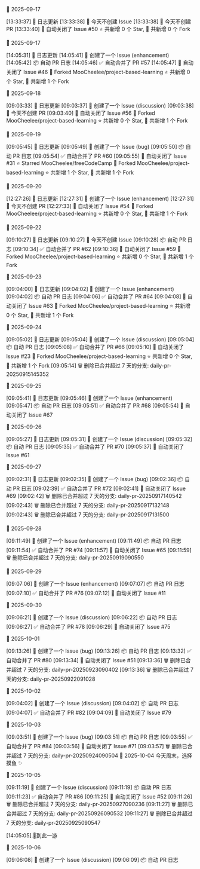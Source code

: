 🌙 2025-09-17

[13:33:37] 🌱 日志更新
[13:33:38] 🌿 今天不创建 Issue
[13:33:38] 🌿 今天不创建 PR
[13:33:40] 🚫 自动关闭了 Issue #50
⭐ 共新增 0 个 Star, 🍴 共新增 0 个 Fork

🌙 2025-09-17

[14:05:31] 🌱 日志更新
[14:05:41] 📝 创建了一个 Issue (enhancement)
[14:05:42] 📦 自动 PR 日志
[14:05:46] ✅ 自动合并了 PR #57
[14:05:47] 🚫 自动关闭了 Issue #46
🍴 Forked MooCheelee/project-based-learning
⭐ 共新增 0 个 Star, 🍴 共新增 1 个 Fork

🌙 2025-09-18

[09:03:33] 🌱 日志更新
[09:03:37] 📝 创建了一个 Issue (discussion)
[09:03:38] 🌿 今天不创建 PR
[09:03:40] 🚫 自动关闭了 Issue #56
🍴 Forked MooCheelee/project-based-learning
⭐ 共新增 0 个 Star, 🍴 共新增 1 个 Fork

🌙 2025-09-19

[09:05:45] 🌱 日志更新
[09:05:49] 📝 创建了一个 Issue (bug)
[09:05:50] 📦 自动 PR 日志
[09:05:54] ✅ 自动合并了 PR #60
[09:05:55] 🚫 自动关闭了 Issue #31
⭐ Starred MooCheelee/freeCodeCamp
🍴 Forked MooCheelee/project-based-learning
⭐ 共新增 1 个 Star, 🍴 共新增 1 个 Fork

🌙 2025-09-20

[12:27:26] 🌱 日志更新
[12:27:31] 📝 创建了一个 Issue (enhancement)
[12:27:31] 🌿 今天不创建 PR
[12:27:33] 🚫 自动关闭了 Issue #54
🍴 Forked MooCheelee/project-based-learning
⭐ 共新增 0 个 Star, 🍴 共新增 1 个 Fork

🌙 2025-09-22

[09:10:27] 🌱 日志更新
[09:10:27] 🌿 今天不创建 Issue
[09:10:28] 📦 自动 PR 日志
[09:10:34] ✅ 自动合并了 PR #62
[09:10:36] 🚫 自动关闭了 Issue #59
🍴 Forked MooCheelee/project-based-learning
⭐ 共新增 0 个 Star, 🍴 共新增 1 个 Fork

🌙 2025-09-23

[09:04:00] 🌱 日志更新
[09:04:02] 📝 创建了一个 Issue (enhancement)
[09:04:02] 📦 自动 PR 日志
[09:04:06] ✅ 自动合并了 PR #64
[09:04:08] 🚫 自动关闭了 Issue #63
🍴 Forked MooCheelee/project-based-learning
⭐ 共新增 0 个 Star, 🍴 共新增 1 个 Fork

🌙 2025-09-24

[09:05:02] 🌱 日志更新
[09:05:04] 📝 创建了一个 Issue (discussion)
[09:05:04] 📦 自动 PR 日志
[09:05:08] ✅ 自动合并了 PR #66
[09:05:10] 🚫 自动关闭了 Issue #23
🍴 Forked MooCheelee/project-based-learning
⭐ 共新增 0 个 Star, 🍴 共新增 1 个 Fork
[09:05:14] 🗑️ 删除已合并超过 7 天的分支: daily-pr-20250915145352

🌙 2025-09-25

[09:05:41] 🌱 日志更新
[09:05:46] 📝 创建了一个 Issue (enhancement)
[09:05:47] 📦 自动 PR 日志
[09:05:51] ✅ 自动合并了 PR #68
[09:05:54] 🚫 自动关闭了 Issue #67

🌙 2025-09-26

[09:05:27] 🌱 日志更新
[09:05:31] 📝 创建了一个 Issue (discussion)
[09:05:32] 📦 自动 PR 日志
[09:05:35] ✅ 自动合并了 PR #70
[09:05:37] 🚫 自动关闭了 Issue #61

🌙 2025-09-27

[09:02:31] 🌱 日志更新
[09:02:35] 📝 创建了一个 Issue (bug)
[09:02:36] 📦 自动 PR 日志
[09:02:39] ✅ 自动合并了 PR #72
[09:02:41] 🚫 自动关闭了 Issue #69
[09:02:42] 🗑️ 删除已合并超过 7 天的分支: daily-pr-20250917140542
[09:02:43] 🗑️ 删除已合并超过 7 天的分支: daily-pr-20250917132148
[09:02:43] 🗑️ 删除已合并超过 7 天的分支: daily-pr-20250917131500

🌙 2025-09-28

[09:11:49] 📝 创建了一个 Issue (enhancement)
[09:11:49] 📦 自动 PR 日志
[09:11:54] ✅ 自动合并了 PR #74
[09:11:57] 🚫 自动关闭了 Issue #65
[09:11:59] 🗑️ 删除已合并超过 7 天的分支: daily-pr-20250919090550

🌙 2025-09-29

[09:07:06] 📝 创建了一个 Issue (enhancement)
[09:07:07] 📦 自动 PR 日志
[09:07:10] ✅ 自动合并了 PR #76
[09:07:12] 🚫 自动关闭了 Issue #11

🌙 2025-09-30

[09:06:21] 📝 创建了一个 Issue (discussion)
[09:06:22] 📦 自动 PR 日志
[09:06:27] ✅ 自动合并了 PR #78
[09:06:29] 🚫 自动关闭了 Issue #75

🌙 2025-10-01

[09:13:26] 📝 创建了一个 Issue (bug)
[09:13:26] 📦 自动 PR 日志
[09:13:32] ✅ 自动合并了 PR #80
[09:13:34] 🚫 自动关闭了 Issue #51
[09:13:36] 🗑️ 删除已合并超过 7 天的分支: daily-pr-20250923090402
[09:13:36] 🗑️ 删除已合并超过 7 天的分支: daily-pr-20250922091028

🌙 2025-10-02

[09:04:02] 📝 创建了一个 Issue (discussion)
[09:04:02] 📦 自动 PR 日志
[09:04:07] ✅ 自动合并了 PR #82
[09:04:09] 🚫 自动关闭了 Issue #79

🌙 2025-10-03

[09:03:51] 📝 创建了一个 Issue (bug)
[09:03:51] 📦 自动 PR 日志
[09:03:55] ✅ 自动合并了 PR #84
[09:03:56] 🚫 自动关闭了 Issue #71
[09:03:57] 🗑️ 删除已合并超过 7 天的分支: daily-pr-20250924090504
🌙 2025-10-04 今天周末，选择摸鱼 ✨

🌙 2025-10-05

[09:11:19] 📝 创建了一个 Issue (discussion)
[09:11:19] 📦 自动 PR 日志
[09:11:23] ✅ 自动合并了 PR #86
[09:11:25] 🚫 自动关闭了 Issue #52
[09:11:26] 🗑️ 删除已合并超过 7 天的分支: daily-pr-20250927090236
[09:11:27] 🗑️ 删除已合并超过 7 天的分支: daily-pr-20250926090532
[09:11:27] 🗑️ 删除已合并超过 7 天的分支: daily-pr-20250925090547

[14:05:05].🤖到此一游

🌙 2025-10-06

[09:06:08] 📝 创建了一个 Issue (discussion)
[09:06:09] 📦 自动 PR 日志
